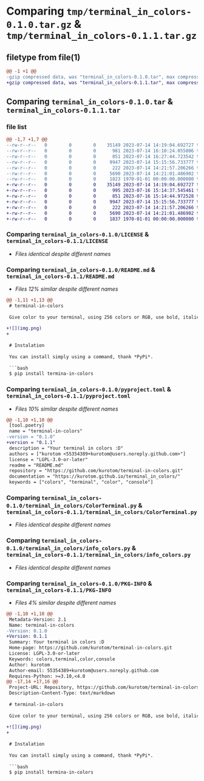 # Comparing `tmp/terminal_in_colors-0.1.0.tar.gz` & `tmp/terminal_in_colors-0.1.1.tar.gz`

## filetype from file(1)

```diff
@@ -1 +1 @@
-gzip compressed data, was "terminal_in_colors-0.1.0.tar", max compression
+gzip compressed data, was "terminal_in_colors-0.1.1.tar", max compression
```

## Comparing `terminal_in_colors-0.1.0.tar` & `terminal_in_colors-0.1.1.tar`

### file list

```diff
@@ -1,7 +1,7 @@
--rw-r--r--   0        0        0    35149 2023-07-14 14:19:04.692727 terminal_in_colors-0.1.0/LICENSE
--rw-r--r--   0        0        0      981 2023-07-14 16:10:24.055806 terminal_in_colors-0.1.0/README.md
--rw-r--r--   0        0        0      851 2023-07-14 16:27:44.723542 terminal_in_colors-0.1.0/pyproject.toml
--rw-r--r--   0        0        0     9947 2023-07-14 15:15:56.733777 terminal_in_colors-0.1.0/terminal_in_colors/ColorTerminal.py
--rw-r--r--   0        0        0      222 2023-07-14 14:21:57.206266 terminal_in_colors-0.1.0/terminal_in_colors/__init__.py
--rw-r--r--   0        0        0     5690 2023-07-14 14:21:01.486902 terminal_in_colors-0.1.0/terminal_in_colors/info_colors.py
--rw-r--r--   0        0        0     1823 1970-01-01 00:00:00.000000 terminal_in_colors-0.1.0/PKG-INFO
+-rw-r--r--   0        0        0    35149 2023-07-14 14:19:04.692727 terminal_in_colors-0.1.1/LICENSE
+-rw-r--r--   0        0        0      995 2023-07-16 15:14:37.545461 terminal_in_colors-0.1.1/README.md
+-rw-r--r--   0        0        0      851 2023-07-16 15:14:44.972528 terminal_in_colors-0.1.1/pyproject.toml
+-rw-r--r--   0        0        0     9947 2023-07-14 15:15:56.733777 terminal_in_colors-0.1.1/terminal_in_colors/ColorTerminal.py
+-rw-r--r--   0        0        0      222 2023-07-14 14:21:57.206266 terminal_in_colors-0.1.1/terminal_in_colors/__init__.py
+-rw-r--r--   0        0        0     5690 2023-07-14 14:21:01.486902 terminal_in_colors-0.1.1/terminal_in_colors/info_colors.py
+-rw-r--r--   0        0        0     1837 1970-01-01 00:00:00.000000 terminal_in_colors-0.1.1/PKG-INFO
```

### Comparing `terminal_in_colors-0.1.0/LICENSE` & `terminal_in_colors-0.1.1/LICENSE`

 * *Files identical despite different names*

### Comparing `terminal_in_colors-0.1.0/README.md` & `terminal_in_colors-0.1.1/README.md`

 * *Files 12% similar despite different names*

```diff
@@ -1,11 +1,13 @@
 # terminal-in-colors
 
 Give color to your terminal, using 256 colors or RGB, use bold, italic, underline, among others, in a simple and uncomplicated way.
 
+![](img.png)
+
 
 # Instalation
 
 You can install simply using a command, thank *PyPi*.
 
 ```bash
 $ pip install termina-in-colors
```

### Comparing `terminal_in_colors-0.1.0/pyproject.toml` & `terminal_in_colors-0.1.1/pyproject.toml`

 * *Files 10% similar despite different names*

```diff
@@ -1,10 +1,10 @@
 [tool.poetry]
 name = "terminal-in-colors"
-version = "0.1.0"
+version = "0.1.1"
 description = "Your terminal in colors :D"
 authors = ["kurotom <55354389+kurotom@users.noreply.github.com>"]
 license = "LGPL-3.0-or-later"
 readme = "README.md"
 repository = "https://github.com/kurotom/terminal-in-colors.git"
 documentation = "https://kurotom.github.io/terminal_in_colors/"
 keywords = ["colors", "terminal", "color", "console"]
```

### Comparing `terminal_in_colors-0.1.0/terminal_in_colors/ColorTerminal.py` & `terminal_in_colors-0.1.1/terminal_in_colors/ColorTerminal.py`

 * *Files identical despite different names*

### Comparing `terminal_in_colors-0.1.0/terminal_in_colors/info_colors.py` & `terminal_in_colors-0.1.1/terminal_in_colors/info_colors.py`

 * *Files identical despite different names*

### Comparing `terminal_in_colors-0.1.0/PKG-INFO` & `terminal_in_colors-0.1.1/PKG-INFO`

 * *Files 4% similar despite different names*

```diff
@@ -1,10 +1,10 @@
 Metadata-Version: 2.1
 Name: terminal-in-colors
-Version: 0.1.0
+Version: 0.1.1
 Summary: Your terminal in colors :D
 Home-page: https://github.com/kurotom/terminal-in-colors.git
 License: LGPL-3.0-or-later
 Keywords: colors,terminal,color,console
 Author: kurotom
 Author-email: 55354389+kurotom@users.noreply.github.com
 Requires-Python: >=3.10,<4.0
@@ -17,14 +17,16 @@
 Project-URL: Repository, https://github.com/kurotom/terminal-in-colors.git
 Description-Content-Type: text/markdown
 
 # terminal-in-colors
 
 Give color to your terminal, using 256 colors or RGB, use bold, italic, underline, among others, in a simple and uncomplicated way.
 
+![](img.png)
+
 
 # Instalation
 
 You can install simply using a command, thank *PyPi*.
 
 ```bash
 $ pip install termina-in-colors
```


